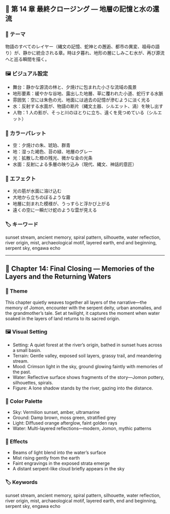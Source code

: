 ## 🎨 第 14 章 最終クロージング — 地層の記憶と水の還流

### 🎯 テーマ

物語のすべてのレイヤー（縄文の記憶、蛇神との邂逅、都市の異変、祖母の語り）が、静かに統合される章。時は夕暮れ、地形の層にしみこむ水が、再び源流へと巡る瞬間を描く。

### 🖼️ ビジュアル設定

- 舞台：静かな源流の林と、夕焼けに包まれた小さな流域の風景
- 地形要素：緩やかな谷地、露出した地層、草に覆われた小道、蛇行する水脈
- 雰囲気：空には朱色の光、地面には過去の記憶が滲むように淡く光る
- 水：反射する水面が、物語の断片（縄文土器、シルエット、渦）を映し出す
- 人物：1 人の影が、そっと川のほとりに立ち、遠くを見つめている（シルエット）

### 🎨 カラーパレット

- 空：夕焼けの朱、琥珀、群青
- 地：湿った褐色、苔の緑、地層のグレー
- 光：拡散した橙の残光、微かな金の光条
- 水面：反射による多層の映り込み（現代、縄文、神話的意匠）

### 🔮 エフェクト

- 光の筋が水面に溶け込む
- 大地から立ちのぼるような霧
- 地層に刻まれた模様が、うっすらと浮かび上がる
- 遠くの空に一瞬だけ蛇のような雲が見える

### 🏷️ キーワード

sunset stream, ancient memory, spiral pattern, silhouette, water reflection, river origin, mist, archaeological motif, layered earth, end and beginning, serpent sky, engawa echo

---

## 🎨 Chapter 14: Final Closing — Memories of the Layers and the Returning Waters

### 🎯 Theme

This chapter quietly weaves together all layers of the narrative—the memory of Jomon, encounter with the serpent deity, urban anomalies, and the grandmother’s tale. Set at twilight, it captures the moment when water soaked in the layers of land returns to its sacred origin.

### 🖼️ Visual Setting

- Setting: A quiet forest at the river’s origin, bathed in sunset hues across a small basin.
- Terrain: Gentle valley, exposed soil layers, grassy trail, and meandering stream.
- Mood: Crimson light in the sky, ground glowing faintly with memories of the past.
- Water: Reflective surface shows fragments of the story—Jomon pottery, silhouettes, spirals.
- Figure: A lone shadow stands by the river, gazing into the distance.

### 🎨 Color Palette

- Sky: Vermilion sunset, amber, ultramarine
- Ground: Damp brown, moss green, stratified grey
- Light: Diffused orange afterglow, faint golden rays
- Water: Multi-layered reflections—modern, Jomon, mythic patterns

### 🔮 Effects

- Beams of light blend into the water’s surface
- Mist rising gently from the earth
- Faint engravings in the exposed strata emerge
- A distant serpent-like cloud briefly appears in the sky

### 🏷️ Keywords

sunset stream, ancient memory, spiral pattern, silhouette, water reflection, river origin, mist, archaeological motif, layered earth, end and beginning, serpent sky, engawa echo
